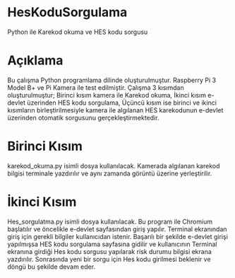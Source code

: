 # HesKoduSorgulama
Python ile Karekod okuma ve HES kodu sorgusu

# Açıklama
Bu çalışma Python programlama dilinde oluşturulmuştur.
Raspberry Pi 3 Model B+ ve Pi Kamera ile test edilmiştir.
Çalışma 3 kısımdan oluşturulmuştur; 
 Birinci kısım kamera ile Karekod okuma,
 İkinci kısım e-devlet üzerinden HES kodu sorgulama,
 Üçüncü kısım ise birinci ve ikinci kısımların birleştirilmesiyle kamera ile algılanan HES karekodunun e-devlet üzerinden otomatik sorgusunu gerçekleştirmektedir.
 
# Birinci Kısım
karekod_okuma.py isimli dosya kullanılacak. Kamerada algılanan karekod bilgisi terminale yazdırılır ve aynı zamanda görüntü üzerine yerleştirilir.

# İkinci Kısım
Hes_sorgulatma.py isimli dosya kullanılacak. Bu program ile Chromium başlatılır ve öncelikle e-devlet sayfasından giriş yapılır. Terminal ekranından giriş için gerekli bilgiler kullanıcıdan istenir.
Başarılı bir şekilde e-devlet girişi yapılmışsa HES kodu sorgulama sayfasına gidilir ve kullanıcının Terminal ekranına girdiği Hes kodu sorgusu yapılarak risk durumu bilgisi ekrana yazdırılır. Sonrasında yeni bir sorgu için Hes kodu girilmesi beklenir ve döngü bu şekilde devam eder.
